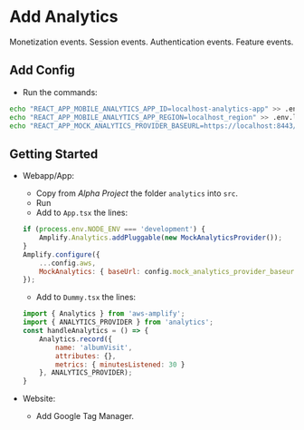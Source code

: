 # Add Analytics

Monetization events.
Session events.
Authentication events.
Feature events.

## Add Config
- Run the commands:
```bash
echo "REACT_APP_MOBILE_ANALYTICS_APP_ID=localhost-analytics-app" >> .env.local
echo "REACT_APP_MOBILE_ANALYTICS_APP_REGION=localhost_region" >> .env.local
echo "REACT_APP_MOCK_ANALYTICS_PROVIDER_BASEURL=https://localhost:8443/v1/apps/localhost-analytics-app" >> .env.local
```

## Getting Started

- Webapp/App:
    - Copy from *Alpha Project* the folder `analytics` into `src`.
    - Run 
    - Add to `App.tsx` the lines:
    ```javascript
    if (process.env.NODE_ENV === 'development') {
        Amplify.Analytics.addPluggable(new MockAnalyticsProvider());
    }
    Amplify.configure({
        ...config.aws,
        MockAnalytics: { baseUrl: config.mock_analytics_provider_baseurl }
    });
    ```
    - Add to `Dummy.tsx` the lines:
    ```javascript
    import { Analytics } from 'aws-amplify';
    import { ANALYTICS_PROVIDER } from 'analytics';
    const handleAnalytics = () => {
        Analytics.record({
            name: 'albumVisit', 
            attributes: {}, 
            metrics: { minutesListened: 30 }
        }, ANALYTICS_PROVIDER);
    }
    ```

- Website:
    - Add Google Tag Manager.
